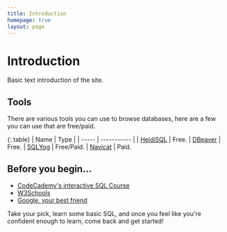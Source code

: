 ```yaml
---
title: Introduction
homepage: true
layout: page
---
```


# Introduction
Basic text introduction of the site.

## Tools
There are various tools you can use to browse databases, here are a few you can use that are free/paid.

{:.table}
| Name | Type |
| ----- | ----------- |
| [HeidiSQL](https://www.heidisql.com/) | Free.
| [DBeaver](https://dbeaver.jkiss.org/) | Free.
| [SQLYog](https://github.com/webyog/sqlyog-community/wiki/Downloads) | Free/Paid.
| [Navicat](https://www.navicat.com/en/) | Paid.

## Before you begin...
* [CodeCademy's interactive SQL Course](https://www.codecademy.com/learn/learn-sql)
* [W3Schools](https://www.w3schools.com/sql/)
* [Google, your best friend](https://google.com)

Take your pick, learn some basic SQL, and once you feel like you're confident enough to learn, come back and get started!
